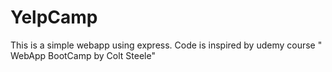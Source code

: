 # YelpCamp

This is a simple webapp using express. Code is inspired by udemy course " WebApp BootCamp by Colt Steele"
